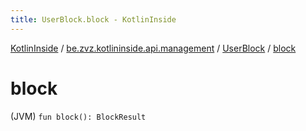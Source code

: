 ```yaml
---
title: UserBlock.block - KotlinInside
---
```


[KotlinInside](../../index.html) / [be.zvz.kotlininside.api.management](../index.html) / [UserBlock](index.html) / [block](./block.html)

# block

(JVM) `fun block(): BlockResult`